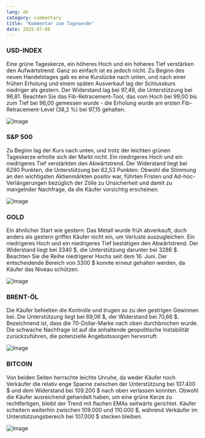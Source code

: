 ```yaml
---
lang: de
category: commentary
title: "Kommentar zum Tagesende"
date: 2025-07-08
---
```


### USD-INDEX

Eine grüne Tageskerze, ein höheres Hoch und ein höheres Tief verstärken den Aufwärtstrend. Ganz so einfach ist es jedoch nicht. Zu Beginn des neuen Handelstages gab es eine Kurslücke nach unten, und nach einer frühen Erholung und einem späten Ausverkauf lag der Schlusskurs niedriger als gestern. Der Widerstand lag bei 97,49, die Unterstützung bei 96,81. Beachten Sie das Fib-Retracement-Tool, das vom Hoch bei 99,00 bis zum Tief bei 96,00 gemessen wurde - die Erholung wurde am ersten Fib-Retracement-Level (38,2 %) bei 97,15 gehalten.

![Image](https://markleighedu.github.io/img/Jul-2025/08-Jul-2025/usdindex.jpg)

### S&P 500

Zu Beginn lag der Kurs nach unten, und trotz der leichten grünen Tageskerze erholte sich der Markt nicht. Ein niedrigeres Hoch und ein niedrigeres Tief verstärkten den Abwärtstrend. Der Widerstand liegt bei 6290 Punkten, die Unterstützung bei 62,53 Punkten. Obwohl die Stimmung an den wichtigsten Aktienmärkten positiv war, führten Fristen und Ad-hoc-Verlängerungen bezüglich der Zölle zu Unsicherheit und damit zu mangelnder Nachfrage, da die Käufer vorsichtig erscheinen.

![Image](https://markleighedu.github.io/img/Jul-2025/08-Jul-2025/sp500.jpg)

### GOLD

Ein ähnlicher Start wie gestern: Das Metall wurde früh abverkauft, doch anders als gestern griffen Käufer nicht ein, um Verluste auszugleichen. Ein niedrigeres Hoch und ein niedrigeres Tief bestätigen den Abwärtstrend. Der Widerstand liegt bei 3340 $, die Unterstützung darunter bei 3286 $. Beachten Sie die Reihe niedrigerer Hochs seit dem 16. Juni. Der entscheidende Bereich von 3300 $ konnte erneut gehalten werden, da Käufer das Niveau schützen.

![Image](https://markleighedu.github.io/img/Jul-2025/08-Jul-2025/gold.jpg)

### BRENT-ÖL

Die Käufer behielten die Kontrolle und trugen so zu den gestrigen Gewinnen bei. Die Unterstützung liegt bei 69,06 $, der Widerstand bei 70,66 $. Bezeichnend ist, dass die 70-Dollar-Marke nach oben durchbrochen wurde. Die schwache Nachfrage ist auf die anhaltende geopolitische Instabilität zurückzuführen, die potenzielle Angebotssorgen hervorruft.

![Image](https://markleighedu.github.io/img/Jul-2025/08-Jul-2025/brentoil.jpg)

### BITCOIN

Von beiden Seiten herrschte leichte Unruhe, da weder Käufer noch Verkäufer die relativ enge Spanne zwischen der Unterstützung bei 107.400 $ und dem Widerstand bei 109.200 $ nach oben verlassen konnten. Obwohl die Käufer ausreichend gehandelt haben, um eine grüne Kerze zu rechtfertigen, bleibt der Trend mit flachen EMAs seitwärts gerichtet. Käufer scheitern weiterhin zwischen 109.000 und 110.000 $, während Verkäufer im Unterstützungsbereich bei 107.000 $ stecken bleiben.

![Image](https://markleighedu.github.io/img/Jul-2025/08-Jul-2025/bitcoin.jpg)


